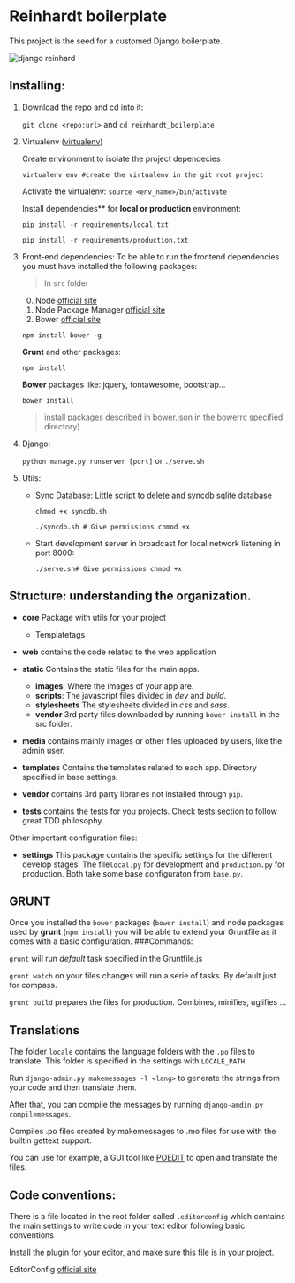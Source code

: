 Reinhardt boilerplate
=============================

This project is the seed for a customed Django boilerplate.

![django reinhard](https://dl.dropbox.com/s/htjjza0toqoho2x/reinhard.jpg)


## Installing:

1. Download the repo and cd into it:

    `git clone <repo:url>` and `cd reinhardt_boilerplate`

2. Virtualenv ([virtualenv](http://rukbottoland.com/blog/tutorial-de-python-virtualenv/))

    Create environment to isolate the project dependecies 

    `virtualenv env #create the virtualenv in the git root project`

    Activate the virtualenv:
    `source <env_name>/bin/activate`

    Install dependencies** for **local or production** environment:

     `pip install -r requirements/local.txt`

     `pip install -r requirements/production.txt`


3. Front-end dependencies:
    To be able to run the frontend dependencies you must have installed the following packages:

    > In `src` folder 
        
    0. Node [official site](http://nodejs.org/)
    1. Node Package Manager [official site](https://www.npmjs.org/doc/cli/npm-install.html)
    2. Bower [official site](http://bower.io/)

    `npm install bower -g`

    **Grunt** and other packages:

    `npm install`

    **Bower** packages like: jquery, fontawesome, bootstrap...

    `bower install`

    >install packages described in bower.json in the bowerrc specified directory)



4. Django:

    `python manage.py runserver [port]` or `./serve.sh`

5. Utils:

    - Sync Database: Little script to delete and syncdb sqlite database

        `chmod +x syncdb.sh`

        `./syncdb.sh # Give permissions chmod +x`

    - Start development server in broadcast for local network listening in port 8000:

        `./serve.sh# Give permissions chmod +x`

## Structure: understanding the organization.

- **core** Package with utils for your project
    - Templatetags

- **web** contains the code related to the web application

- **static** Contains the static files for the main apps.
    - **images**: Where the images of your app are.
    - **scripts**: The javascript files divided in *dev* and *build*.
    - **stylesheets** The stylesheets divided in *css* and *sass*.
    - **vendor** 3rd party files downloaded by running `bower install` in the src folder.

- **media** contains mainly images or other files uploaded by users, like the admin user.

- **templates** Contains the templates related to each app. Directory specified in base settings.

- **vendor** contains 3rd party libraries not installed through `pip`.

- **tests** contains the tests for you projects. Check tests section to follow great TDD philosophy.

Other important configuration files:

- **settings** This package contains the specific settings for the different
develop stages. The file`local.py` for development and `production.py` for production. Both take some base configuraton from `base.py`.



## GRUNT

Once you installed the `bower` packages (`bower install`) and node packages used by **grunt** (`npm install`) you will be able to extend your Gruntfile as it comes with a basic configuration.
###Commands:

`grunt` will run *default* task specified in the Gruntfile.js

`grunt watch` on your files changes will run a serie of tasks. By default just for compass.

`grunt build` prepares the files for production. Combines, minifies, uglifies ...


## Translations

The folder `locale` contains the language folders with the `.po` files to translate.
This folder is specified in the settings with `LOCALE_PATH`.

Run `django-admin.py makemessages -l <lang>` to generate the strings from your code and then translate them. 

After that, you can compile the messages by running `django-amdin.py compilemessages`.


Compiles .po files created by makemessages to .mo files for use with the builtin gettext support.

You can use for example, a GUI tool like [POEDIT](http://www.poedit.net/download.php) to open and translate the files.


## Code conventions:

There is a file located in the root folder called `.editorconfig` which contains the main settings to write code in your text editor following basic conventions


Install the plugin for your editor, and make sure this file is in your project.

EditorConfig [official site](http://editorconfig.org/)
